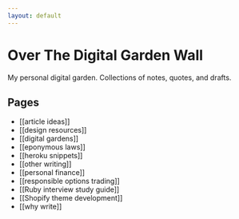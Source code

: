 ```yaml
---
layout: default
---
```

# Over The Digital Garden Wall

My personal digital garden. Collections of notes, quotes, and drafts.

## Pages
* [[article ideas]]
* [[design resources]]
* [[digital gardens]]
* [[eponymous laws]]
* [[heroku snippets]]
* [[other writing]]
* [[personal finance]]
* [[responsible options trading]]
* [[Ruby interview study guide]]
* [[Shopify theme development]]
* [[why write]]


